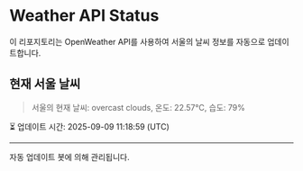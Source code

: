 
# Weather API Status

이 리포지토리는 OpenWeather API를 사용하여 서울의 날씨 정보를 자동으로 업데이트합니다.

## 현재 서울 날씨
> 서울의 현재 날씨: overcast clouds, 온도: 22.57°C, 습도: 79%

⏳ 업데이트 시간: 2025-09-09 11:18:59 (UTC)

---
자동 업데이트 봇에 의해 관리됩니다.

